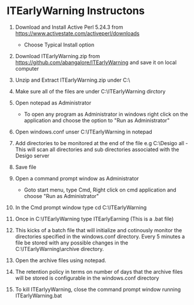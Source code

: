 # ITEarlyWarning Instructons
1. Download and Install Active Perl 5.24.3 from https://www.activestate.com/activeperl/downloads   
   - Choose Typical Install option
  
2. Download ITEarlyWarning.zip from https://github.com/abangalore/ITEarlyWarning and save it on local computer</LI>

3. Unzip and Extract ITEarlyWarning.zip under C:\

4. Make sure all of the files are under C:\ITEarlyWarning dirctory

5. Open notepad as Administrator
   - To open any program as Administrator in windows right click on the application and choose the option to "Run as Administrator"

6. Open windows.conf unser C:\ITEarlyWarning in notepad

7. Add directories to be monitored at the end of the file
    e.g C:\Desigo all - This will scan all directories and sub directories associated with the Desigo server
    
8. Save file

9. Open a command prompt window as Administrator
   - Goto start menu, type Cmd, Right click on cmd application and choose "Run as Administrator"
   
10. In the Cmd prompt window type cd C:\ITEarlyWarning

11. Once in C:\ITEarlyWarning  type ITEarlyEarning  (This is a .bat file)

12. This kicks of a batch file that will initialize and cotinously monitor the directories specified in the windows.conf directory. Every  5 minutes a file be stored with any possible changes in the C:\ITEarlyWarning\archive directory. 

13. Open the archive files using notepad.

14. The retention policy in terms on number of days that the archive files will be stored is configurable in the windows.conf directory

15. To kill ITEarlyyWarning, close the command prompt window running ITEarlyWarning.bat


